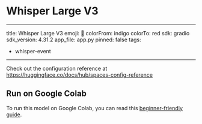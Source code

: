 # Whisper Large V3

---
title: Whisper Large V3
emoji: 🤫
colorFrom: indigo
colorTo: red
sdk: gradio
sdk_version: 4.31.2
app_file: app.py
pinned: false
tags:

- whisper-event

---

Check out the configuration reference at <https://huggingface.co/docs/hub/spaces-config-reference>

## Run on Google Colab

To run this model on Google Colab, you can read this [beginner-friendly guide](./colab.md).
